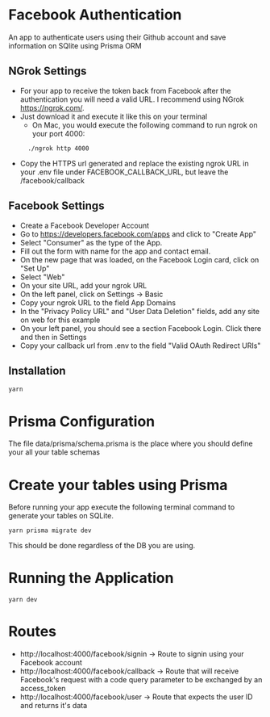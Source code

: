 # Facebook Authentication
An app to authenticate users using their Github account and save information on SQlite using Prisma ORM

## NGrok Settings
* For your app to receive the token back from Facebook after the authentication you will need a valid URL. I recommend using NGrok https://ngrok.com/.
* Just download it and execute it like this on your terminal
  * On Mac, you would execute the following command to run ngrok on your port 4000: 
  ```
    ./ngrok http 4000
  ```
* Copy the HTTPS url generated and replace the existing ngrok URL in your .env file under FACEBOOK_CALLBACK_URL, but leave the /facebook/callback

## Facebook Settings
* Create a Facebook Developer Account
* Go to https://developers.facebook.com/apps and click to "Create App"
* Select "Consumer" as the type of the App.
* Fill out the form with name for the app and contact email.
* On the new page that was loaded, on the Facebook Login card, click on "Set Up"
* Select "Web"
* On your site URL, add your ngrok URL
* On the left panel, click on Settings -> Basic
* Copy your ngrok URL to the field App Domains
* In the "Privacy Policy URL" and "User Data Deletion" fields, add any site on web for this example
* On your left panel, you should see a section Facebook Login. Click there and then in Settings
* Copy your callback url from .env to the field "Valid OAuth Redirect URIs"


## Installation
```
yarn
```

# Prisma Configuration
The file data/prisma/schema.prisma is the place where you should define your all your table schemas


# Create your tables using Prisma
Before running your app execute the following terminal command to generate your tables on SQLite. 
```
yarn prisma migrate dev
```

This should be done regardless of the DB you are using.

# Running the Application
```
yarn dev
```

# Routes

* http://localhost:4000/facebook/signin -> Route to signin using your Facebook account
* http://localhost:4000/facebook/callback -> Route that will receive Facebook's request with a code query parameter to be exchanged by an access_token
* http://localhost:4000/facebook/user -> Route that expects the user ID and returns it's data